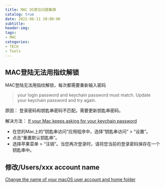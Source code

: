 ```yaml
---
title: MAC OS常见问题集锦
catalog: true
date: 2022-06-11 10:00:06
subtitle:
header-img:
tags:
- MAC
categories:
- TECH
- Tools
---
```


## MAC登陆无法用指纹解锁

MAC登陆无法用指纹解锁，每次都需要重新输入密码

> your login password and keychain password must match. Update your keychain password and try again.

原因：
登录密码和钥匙串密码不匹配。需要更新钥匙串密码。

解决方法：
[If your Mac keeps asking for your keychain password](https://support.apple.com/guide/keychain-access/if-you-need-to-update-your-keychain-password-kyca2429/mac)

- 在您的Mac上的“钥匙串访问”应用程序中，选择“钥匙串访问” > “设置”。
- 点击“重置默认钥匙串”。
- 选择苹果菜单 > “注销”。当您再次登录时，请将您当前的登录密码保存在一个钥匙串中。

## 修改/Users/xxx account name

[Change the name of your macOS user account and home folder](https://support.apple.com/en-us/HT201548)

<!-- ## [Mac安装软件时提示已损坏的解决方法](http://liyuankun.top/Mac%E5%AE%89%E8%A3%85%E8%BD%AF%E4%BB%B6%E6%97%B6%E6%8F%90%E7%A4%BA%E5%B7%B2%E6%8D%9F%E5%9D%8F%E7%9A%84%E8%A7%A3%E5%86%B3%E6%96%B9%E6%B3%95.html)

## [【macOS】删除启动台顽固图标](http://liyuankun.top/%E3%80%90macOS%E3%80%91%E5%88%A0%E9%99%A4%E5%90%AF%E5%8A%A8%E5%8F%B0%E9%A1%BD%E5%9B%BA%E5%9B%BE%E6%A0%87.html) -->